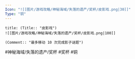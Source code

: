```yaml
---
Icon: "![[图片/游戏攻略/神秘海域/失落的遗产/奖杯/皮影戏.png|30]]"
Type: "铜"
---
```

```ad-common-bronze-trophy
title: (Title:: "皮影戏")
![[图片/游戏攻略/神秘海域/失落的遗产/奖杯/皮影戏.png|100]]

(Comment:: "最多移动 10 次完成影子谜题")
```

#神秘海域/失落的遗产/奖杯 #奖杯 #铜
